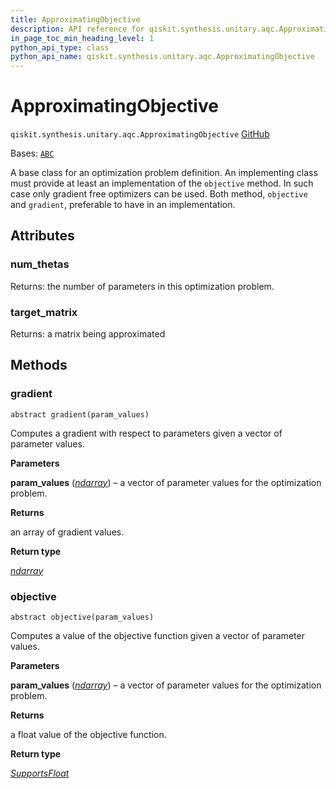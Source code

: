 ```yaml
---
title: ApproximatingObjective
description: API reference for qiskit.synthesis.unitary.aqc.ApproximatingObjective
in_page_toc_min_heading_level: 1
python_api_type: class
python_api_name: qiskit.synthesis.unitary.aqc.ApproximatingObjective
---
```


# ApproximatingObjective

<span id="qiskit.synthesis.unitary.aqc.ApproximatingObjective" />

`qiskit.synthesis.unitary.aqc.ApproximatingObjective` [GitHub](https://github.com/qiskit/qiskit/tree/stable/0.46/qiskit/synthesis/unitary/aqc/approximate.py "view source code")

Bases: [`ABC`](https://docs.python.org/3/library/abc.html#abc.ABC "(in Python v3.12)")

A base class for an optimization problem definition. An implementing class must provide at least an implementation of the `objective` method. In such case only gradient free optimizers can be used. Both method, `objective` and `gradient`, preferable to have in an implementation.

## Attributes

<span id="qiskit.synthesis.unitary.aqc.ApproximatingObjective.num_thetas" />

### num\_thetas

Returns: the number of parameters in this optimization problem.

<span id="qiskit.synthesis.unitary.aqc.ApproximatingObjective.target_matrix" />

### target\_matrix

Returns: a matrix being approximated

## Methods

### gradient

<span id="qiskit.synthesis.unitary.aqc.ApproximatingObjective.gradient" />

`abstract gradient(param_values)`

Computes a gradient with respect to parameters given a vector of parameter values.

**Parameters**

**param\_values** ([*ndarray*](https://numpy.org/doc/stable/reference/generated/numpy.ndarray.html#numpy.ndarray "(in NumPy v1.26)")) – a vector of parameter values for the optimization problem.

**Returns**

an array of gradient values.

**Return type**

[*ndarray*](https://numpy.org/doc/stable/reference/generated/numpy.ndarray.html#numpy.ndarray "(in NumPy v1.26)")

### objective

<span id="qiskit.synthesis.unitary.aqc.ApproximatingObjective.objective" />

`abstract objective(param_values)`

Computes a value of the objective function given a vector of parameter values.

**Parameters**

**param\_values** ([*ndarray*](https://numpy.org/doc/stable/reference/generated/numpy.ndarray.html#numpy.ndarray "(in NumPy v1.26)")) – a vector of parameter values for the optimization problem.

**Returns**

a float value of the objective function.

**Return type**

[*SupportsFloat*](https://docs.python.org/3/library/typing.html#typing.SupportsFloat "(in Python v3.12)")

